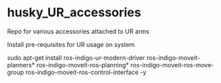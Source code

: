# husky_UR_accessories
Repo for various accessories attached to UR arms

Install pre-requisites for UR usage on system

sudo apt-get install ros-indigo-ur-modern-driver ros-indigo-moveit-planners* ros-indigo-moveit-ros-planning* ros-indigo-moveit-ros-move-group ros-indigo-moveit-ros-control-interface -y
